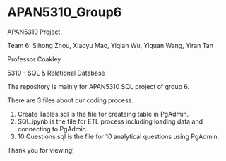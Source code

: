 # APAN5310_Group6
APAN5310 Project.

Team 6: Sihong Zhou, Xiaoyu Mao, Yiqian Wu, Yiquan Wang, Yiran Tan

Professor Coakley

5310 - SQL & Relational Database


The repository is mainly for APAN5310 SQL project of group 6.

There are 3 files about our coding process.

1. Create Tables.sql is the file for createing table in PgAdmin.
2. SQL.ipynb is the file for ETL process including loading data and connecting to PgAdmin.
3. 10 Questions.sql is the file for 10 analytical questions using PgAdmin.

Thank you for viewing!
